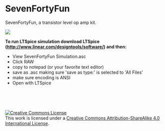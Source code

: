 SevenFortyFun
=============

SevenFortyFun, a transistor level op amp kit.

<img src="https://d2isyty7gbnm74.cloudfront.net/unsafe/276x276/square-production.s3.amazonaws.com/files/15bd0d0352ecbeb635dc87a63bf17537/original.jpeg">

<b>To run LTSpice simulation download LTSpice (http://www.linear.com/designtools/software/) and then:</b>

  - View SevenFortyFun Simulation.asc
  - Click RAW
  - copy to notepad (or your favorite text editor)
  - save as .asc making sure 'save as type:' is selected to 'All Files'
  - make sure encoding is ANSI
  - Open with LTSpice
  

<br>
<br>
<br>

<a rel="license" href="http://creativecommons.org/licenses/by-sa/4.0/"><img alt="Creative Commons License" style="border-width:0" src="https://i.creativecommons.org/l/by-sa/4.0/88x31.png" /></a><br />This work is licensed under a <a rel="license" href="http://creativecommons.org/licenses/by-sa/4.0/">Creative Commons Attribution-ShareAlike 4.0 International License</a>.
